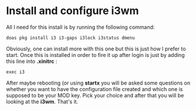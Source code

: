 # Install and configure i3wm

All I need for this install is by running the following command:

    doas pkg install i3 i3-gaps i3lock i3status dmenu

Obviously, one can install more with this one but this is just how I prefer to start. Once this is installed in order to fire it up after login is just by adding this line into **.xinitrc** :

    exec i3

After maybe rebooting (or using **startx** you will be asked some questions on whether you want to have the configuration file created and which one is supposed to be your MOD key. Pick your choice and after that you will be looking at the **i3wm**. That's it.
